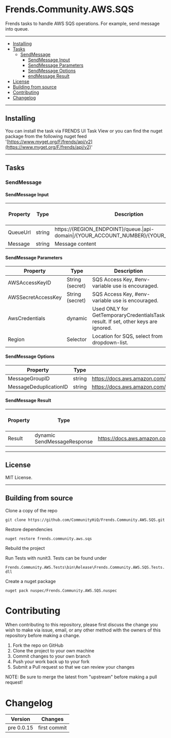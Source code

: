 # Frends.Community.AWS.SQS
Frends tasks to handle AWS SQS operations. For example, send message into queue.
***
- [Installing](#installing)
- [Tasks](#tasks)
  - [SendMessage](#sendmessage)
    - [SendMessage Input](#sendmessage-input)
    - [SendMessage Parameters](#sendmessage-parameters)
	- [SendMessage Options](#sendmessage-options)
    - [endMessage Result](#sendmessage-result)
- [License](#license)
- [Building from source](#building-from-source)
- [Contributing](#contributing)
- [Changelog](#changelog)

***
## Installing
You can install the task via FRENDS UI Task View or you can find the nuget package from the following nuget feed
'[https://www.myget.org/F/frends/api/v2](https://www.myget.org/F/frends/api/v2)'
***
## Tasks

### SendMessage

#### SendMessage Input
Property | Type | Description | Example (comma separated)
---------|------|-------------|--------
QueueUrl | string | https://{REGION_ENDPOINT}/queue.\|api-domain\|/{YOUR_ACCOUNT_NUMBER}/{YOUR_QUEUE_NAME} |
Message | string | Message content | 


#### SendMessage Parameters
Property | Type | Description | Example (comma separated)
---------|------|-------------|--------
AWSAccessKeyID | String (secret) | SQS Access Key, #env-variable use is encouraged. | AKIAIOSFODNN7EXAMPLE
AWSSecretAccessKey | String (secret) | SQS Access Key, #env-variable use is encouraged. | wJalrXUtnFEMI/K7MDENG/bPxRfiCYEXAMPLEKEY
AwsCredentials | dynamic | Used ONLY for GetTemporaryCredentialsTask result. If set, other keys are ignored. | #result[Get Temporary Credentials]
Region | Selector | Location for SQS, select from dropdown-list. | EUWest1

#### SendMessage Options
Property | Type | Description | Example (comma separated)
---------|------|-------------|--------
MessageGroupID | string | https://docs.aws.amazon.com/AWSSimpleQueueService/latest/APIReference/API_SendMessage.html | 7
MessageDeduplicationID  | string |  https://docs.aws.amazon.com/AWSSimpleQueueService/latest/APIReference/API_SendMessage.html | System.Guid.NewGuid().ToString()

#### SendMessage Result
Property | Type | Description | Example (comma separated)
---------|------|-------------|--------
Result | dynamic SendMessageResponse | https://docs.aws.amazon.com/sdkfornet/latest/apidocs/items/TSQSSendMessageResponseNET45.html | 
***

## License
MIT License.
***
## Building from source

Clone a copy of the repo

`git clone https://github.com/CommunityHiQ/Frends.Community.AWS.SQS.git`

Restore dependencies

`nuget restore frends.community.aws.sqs`

Rebuild the project

Run Tests with nunit3. Tests can be found under

`Frends.Community.AWS.Tests\bin\Release\Frends.Community.AWS.SQS.Tests.dll`

Create a nuget package

`nuget pack nuspec/Frends.Community.AWS.SQS.nuspec`

# Contributing
When contributing to this repository, please first discuss the change you wish to make via issue, email, or any other method with the owners of this repository before making a change.

1. Fork the repo on GitHub
2. Clone the project to your own machine
3. Commit changes to your own branch
4. Push your work back up to your fork
5. Submit a Pull request so that we can review your changes

NOTE: Be sure to merge the latest from "upstream" before making a pull request!

# Changelog

| Version             | Changes              |
| --------------------| ---------------------|
| pre 0.0.15 | first commit  |